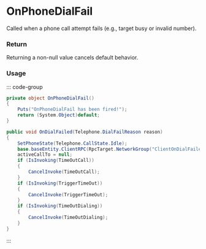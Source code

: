 # OnPhoneDialFail
<Badge type="info" text="Phone"/><Badge type="danger" text="Carbon Compatible"/><Badge type="warning" text="Oxide Compatible"/>
Called when a phone call attempt fails (e.g., target busy or invalid number).

### Return
Returning a non-null value cancels default behavior.

### Usage
::: code-group
```csharp [Example]
private object OnPhoneDialFail()
{
	Puts("OnPhoneDialFail has been fired!");
	return (System.Object)default;
}
```
```csharp [Source — Assembly-CSharp @ PhoneController]
public void OnDialFailed(Telephone.DialFailReason reason)
{
	SetPhoneState(Telephone.CallState.Idle);
	base.baseEntity.ClientRPC(RpcTarget.NetworkGroup("ClientOnDialFailed"), (int)reason);
	activeCallTo = null;
	if (IsInvoking(TimeOutCall))
	{
		CancelInvoke(TimeOutCall);
	}
	if (IsInvoking(TriggerTimeOut))
	{
		CancelInvoke(TriggerTimeOut);
	}
	if (IsInvoking(TimeOutDialing))
	{
		CancelInvoke(TimeOutDialing);
	}
}

```
:::
